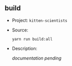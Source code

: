 ## build

-   Project: `kitten-scientists`
-   Source:

    ```shell
    yarn run build:all
    ```

-   Description:

    _documentation pending_
